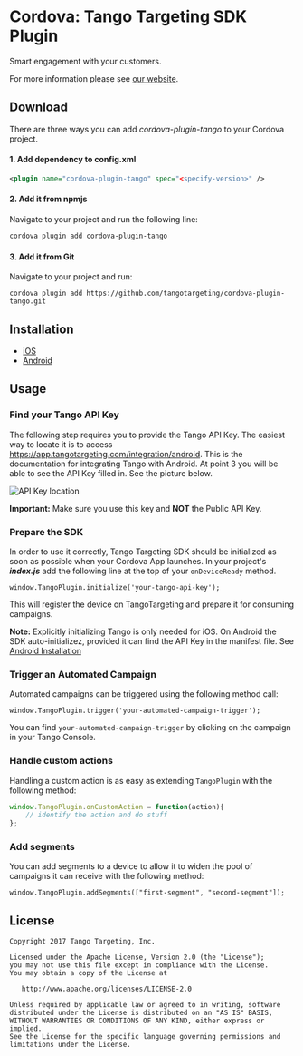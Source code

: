 # Cordova: Tango Targeting SDK Plugin

Smart engagement with your customers.

For more information please see [our website][1].

## Download
There are three ways you can add *cordova-plugin-tango* to your Cordova project.

#### 1. Add dependency to config.xml
```xml
<plugin name="cordova-plugin-tango" spec="<specify-version>" />
```
#### 2. Add it from npmjs
Navigate to your project and run the following line:

```bash
cordova plugin add cordova-plugin-tango
```

#### 3. Add it from Git
Navigate to your project and run:

```
cordova plugin add https://github.com/tangotargeting/cordova-plugin-tango.git
```

## Installation

- [iOS](https://github.com/tangotargeting/cordova-plugin-tango/blob/master/INSTALLATION-iOS.md)
- [Android](https://github.com/tangotargeting/cordova-plugin-tango/blob/master/INSTALLATION-Android.md)

## Usage

### Find your Tango API Key

The following step requires you to provide the Tango API Key. The easiest way to locate it is to access https://app.tangotargeting.com/integration/android. This is the documentation for integrating Tango with Android. At point 3 you will be able to see the API Key filled in. See the picture below. 

![API Key location](https://raw.githubusercontent.com/tangotargeting/tango-documentation/master/Tango%20SDK%20Api%20Key%20location.png)

**Important:** Make sure you use this key and **NOT** the Public API Key.

### Prepare the SDK

In order to use it correctly, Tango Targeting SDK should be initialized as soon as possible when your Cordova App launches. In your project's ***index.js*** add the following line at the top of your `onDeviceReady` method.

``` 
window.TangoPlugin.initialize('your-tango-api-key');
```

This will register the device on TangoTargeting and prepare it for consuming campaigns.

**Note:** Explicitly initializing Tango is only needed for iOS. On Android the SDK auto-initializez, provided it can find the API Key in the manifest file. See [Android Installation](https://github.com/tangotargeting/cordova-plugin-tango/blob/master/INSTALLATION-Android.md) 

### Trigger an Automated Campaign

Automated campaigns can be triggered using the following method call:

```
window.TangoPlugin.trigger('your-automated-campaign-trigger');
```

You can find `your-automated-campaign-trigger` by clicking on the campaign in your Tango Console.

### Handle custom actions

Handling a custom action is as easy as extending `TangoPlugin` with the following method:

```javascript
window.TangoPlugin.onCustomAction = function(action){
    // identify the action and do stuff
};
```

### Add segments

You can add segments to a device to allow it to widen the pool of campaigns it can receive with the following method:

``` 
window.TangoPlugin.addSegments(["first-segment", "second-segment"]);
```

## License

```
Copyright 2017 Tango Targeting, Inc.

Licensed under the Apache License, Version 2.0 (the "License");
you may not use this file except in compliance with the License.
You may obtain a copy of the License at

   http://www.apache.org/licenses/LICENSE-2.0

Unless required by applicable law or agreed to in writing, software
distributed under the License is distributed on an "AS IS" BASIS,
WITHOUT WARRANTIES OR CONDITIONS OF ANY KIND, either express or implied.
See the License for the specific language governing permissions and
limitations under the License.
```


[1]: http://tangotargeting.com
